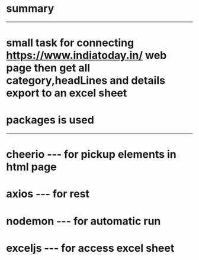 
# summary 
-----------------------------------
# small task for connecting https://www.indiatoday.in/ web page then get all category,headLines and  details export to an excel sheet


# packages is used 
-----------------------------------
# cheerio   ---     for pickup elements in html page
# axios     ---     for rest
# nodemon   ---     for automatic run
# exceljs   ---     for access excel sheet

